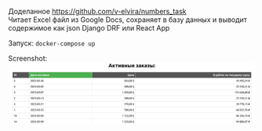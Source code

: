 Доделанное https://github.com/v-elvira/numbers_task  
Читает Excel файл из Google Docs, сохраняет в базу данных и выводит содержимое как json Django DRF или React App  <p>
Запуск: `docker-compose up`<p>
Screenshot:
![sample screenshot](./sample.png)

